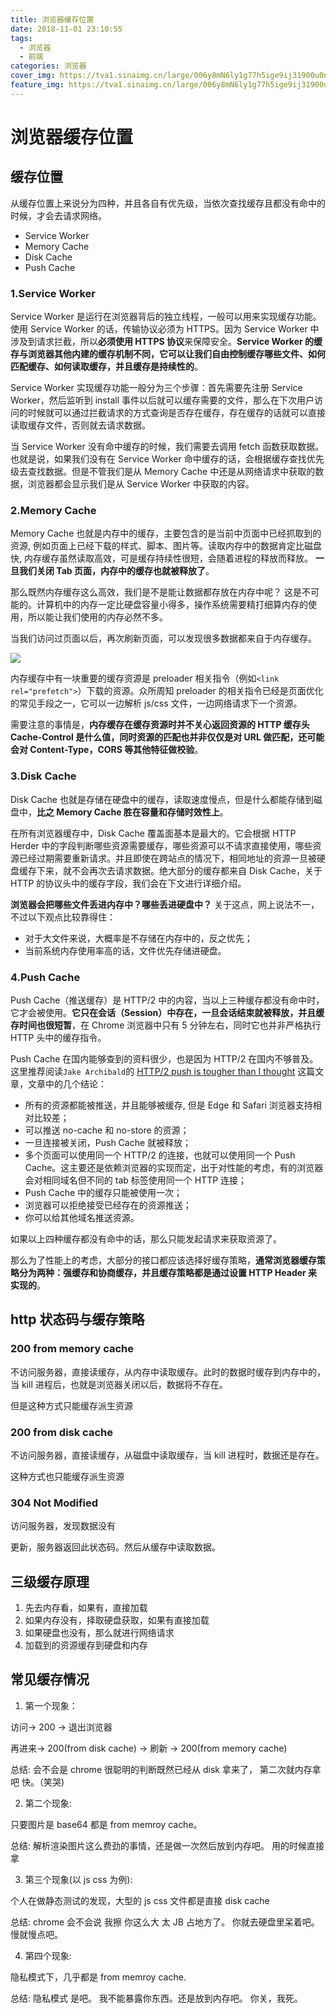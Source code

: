 ```yaml
---
title: 浏览器缓存位置
date: 2018-11-01 23:10:55
tags:
  - 浏览器
  - 前端
categories: 浏览器
cover_img: https://tva1.sinaimg.cn/large/006y8mN6ly1g77h5ige9ij31900u0npd.jpg
feature_img: https://tva1.sinaimg.cn/large/006y8mN6ly1g77h5ige9ij31900u0npd.jpg
---
```


# 浏览器缓存位置

## 缓存位置

从缓存位置上来说分为四种，并且各自有优先级，当依次查找缓存且都没有命中的时候，才会去请求网络。

- Service Worker
- Memory Cache
- Disk Cache
- Push Cache

<!-- more -->

### 1.Service Worker

Service Worker 是运行在浏览器背后的独立线程，一般可以用来实现缓存功能。使用 Service Worker 的话，传输协议必须为 HTTPS。因为 Service Worker 中涉及到请求拦截，所以**必须使用 HTTPS 协议**来保障安全。**Service Worker 的缓存与浏览器其他内建的缓存机制不同，它可以让我们自由控制缓存哪些文件、如何匹配缓存、如何读取缓存，并且缓存是持续性的**。

Service Worker 实现缓存功能一般分为三个步骤：首先需要先注册 Service Worker，然后监听到 install 事件以后就可以缓存需要的文件，那么在下次用户访问的时候就可以通过拦截请求的方式查询是否存在缓存，存在缓存的话就可以直接读取缓存文件，否则就去请求数据。

当 Service Worker 没有命中缓存的时候，我们需要去调用 fetch 函数获取数据。也就是说，如果我们没有在 Service Worker 命中缓存的话，会根据缓存查找优先级去查找数据。但是不管我们是从 Memory Cache 中还是从网络请求中获取的数据，浏览器都会显示我们是从 Service Worker 中获取的内容。

### 2.Memory Cache

Memory Cache 也就是内存中的缓存，主要包含的是当前中页面中已经抓取到的资源, 例如页面上已经下载的样式、脚本、图片等。读取内存中的数据肯定比磁盘快, 内存缓存虽然读取高效，可是缓存持续性很短，会随着进程的释放而释放。 **一旦我们关闭 Tab 页面，内存中的缓存也就被释放了**。

那么既然内存缓存这么高效，我们是不是能让数据都存放在内存中呢？
这是不可能的。计算机中的内存一定比硬盘容量小得多，操作系统需要精打细算内存的使用，所以能让我们使用的内存必然不多。

当我们访问过页面以后，再次刷新页面，可以发现很多数据都来自于内存缓存。

![](https://tva1.sinaimg.cn/large/006y8mN6ly1g6ixm7cw74j30og04h0ta.jpg)

内存缓存中有一块重要的缓存资源是 preloader 相关指令（例如`<link rel="prefetch">`）下载的资源。众所周知 preloader 的相关指令已经是页面优化的常见手段之一，它可以一边解析 js/css 文件，一边网络请求下一个资源。

需要注意的事情是，**内存缓存在缓存资源时并不关心返回资源的 HTTP 缓存头 Cache-Control 是什么值，同时资源的匹配也并非仅仅是对 URL 做匹配，还可能会对 Content-Type，CORS 等其他特征做校验**。

### 3.Disk Cache

Disk Cache 也就是存储在硬盘中的缓存，读取速度慢点，但是什么都能存储到磁盘中，**比之 Memory Cache 胜在容量和存储时效性上**。

在所有浏览器缓存中，Disk Cache 覆盖面基本是最大的。它会根据 HTTP Herder 中的字段判断哪些资源需要缓存，哪些资源可以不请求直接使用，哪些资源已经过期需要重新请求。并且即使在跨站点的情况下，相同地址的资源一旦被硬盘缓存下来，就不会再次去请求数据。绝大部分的缓存都来自 Disk Cache，关于 HTTP 的协议头中的缓存字段，我们会在下文进行详细介绍。

**浏览器会把哪些文件丢进内存中？哪些丢进硬盘中？**
关于这点，网上说法不一，不过以下观点比较靠得住：

- 对于大文件来说，大概率是不存储在内存中的，反之优先；
- 当前系统内存使用率高的话，文件优先存储进硬盘。

### 4.Push Cache

Push Cache（推送缓存）是 HTTP/2 中的内容，当以上三种缓存都没有命中时，它才会被使用。**它只在会话（Session）中存在，一旦会话结束就被释放，并且缓存时间也很短暂**，在 Chrome 浏览器中只有 5 分钟左右，同时它也并非严格执行 HTTP 头中的缓存指令。

Push Cache 在国内能够查到的资料很少，也是因为 HTTP/2 在国内不够普及。这里推荐阅读`Jake Archibald`的 [HTTP/2 push is tougher than I thought](https://jakearchibald.com/2017/h2-push-tougher-than-i-thought/) 这篇文章，文章中的几个结论：

- 所有的资源都能被推送，并且能够被缓存, 但是 Edge 和 Safari 浏览器支持相对比较差；
- 可以推送 no-cache 和 no-store 的资源；
- 一旦连接被关闭，Push Cache 就被释放；
- 多个页面可以使用同一个 HTTP/2 的连接，也就可以使用同一个 Push Cache。这主要还是依赖浏览器的实现而定，出于对性能的考虑，有的浏览器会对相同域名但不同的 tab 标签使用同一个 HTTP 连接；
- Push Cache 中的缓存只能被使用一次；
- 浏览器可以拒绝接受已经存在的资源推送；
- 你可以给其他域名推送资源。

如果以上四种缓存都没有命中的话，那么只能发起请求来获取资源了。

那么为了性能上的考虑，大部分的接口都应该选择好缓存策略，**通常浏览器缓存策略分为两种：强缓存和协商缓存，并且缓存策略都是通过设置 HTTP Header 来实现的**。

## http 状态码与缓存策略

### 200 from memory cache

不访问服务器，直接读缓存，从内存中读取缓存。此时的数据时缓存到内存中的，当 kill 进程后，也就是浏览器关闭以后，数据将不存在。

但是这种方式只能缓存派生资源

### 200 from disk cache

不访问服务器，直接读缓存，从磁盘中读取缓存，当 kill 进程时，数据还是存在。

这种方式也只能缓存派生资源

### 304 Not Modified

访问服务器，发现数据没有

更新，服务器返回此状态码。然后从缓存中读取数据。

## 三级缓存原理

1. 先去内存看，如果有，直接加载
2. 如果内存没有，择取硬盘获取，如果有直接加载
3. 如果硬盘也没有，那么就进行网络请求
4. 加载到的资源缓存到硬盘和内存

## 常见缓存情况

1. 第一个现象：

访问-> 200 -> 退出浏览器

再进来-> 200(from disk cache) -> 刷新 -> 200(from memory cache)

总结: 会不会是 chrome 很聪明的判断既然已经从 disk 拿来了， 第二次就内存拿吧 快。（笑哭)

2. 第二个现象:

只要图片是 base64 都是 from memroy cache。

总结: 解析渲染图片这么费劲的事情，还是做一次然后放到内存吧。 用的时候直接拿

3. 第三个现象(以 js css 为例):

个人在做静态测试的发现，大型的 js css 文件都是直接 disk cache

总结: chrome 会不会说 我擦 你这么大 太 JB 占地方了。 你就去硬盘里呆着吧。 慢就慢点吧。

4. 第四个现象:

隐私模式下，几乎都是 from memroy cache.

总结: 隐私模式 是吧。 我不能暴露你东西。还是放到内存吧。 你关，我死。
